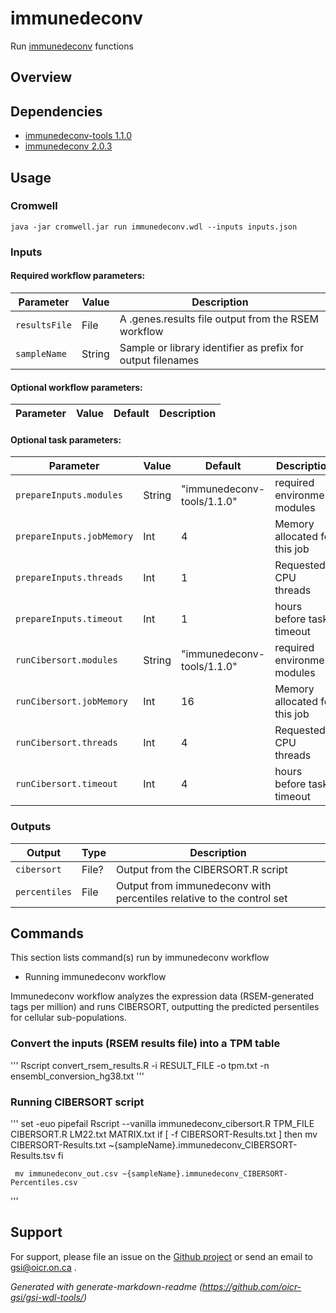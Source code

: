 # immunedeconv

Run [immunedeconv](https://www.rdocumentation.org/packages/immunedeconv/versions/2.0.3) functions

## Overview

## Dependencies

* [immunedeconv-tools 1.1.0](https://bitbucket.oicr.on.ca/projects/GSI/repos/immunedeconvtools/)
* [immunedeconv 2.0.3](https://www.rdocumentation.org/packages/immunedeconv/versions/2.0.3)


## Usage

### Cromwell
```
java -jar cromwell.jar run immunedeconv.wdl --inputs inputs.json
```

### Inputs

#### Required workflow parameters:
Parameter|Value|Description
---|---|---
`resultsFile`|File|A .genes.results file output from the RSEM workflow
`sampleName`|String|Sample or library identifier as prefix for output filenames


#### Optional workflow parameters:
Parameter|Value|Default|Description
---|---|---|---


#### Optional task parameters:
Parameter|Value|Default|Description
---|---|---|---
`prepareInputs.modules`|String|"immunedeconv-tools/1.1.0"|required environment modules
`prepareInputs.jobMemory`|Int|4|Memory allocated for this job
`prepareInputs.threads`|Int|1|Requested CPU threads
`prepareInputs.timeout`|Int|1|hours before task timeout
`runCibersort.modules`|String|"immunedeconv-tools/1.1.0"|required environment modules
`runCibersort.jobMemory`|Int|16|Memory allocated for this job
`runCibersort.threads`|Int|4|Requested CPU threads
`runCibersort.timeout`|Int|4|hours before task timeout


### Outputs

Output | Type | Description
---|---|---
`cibersort`|File?|Output from the CIBERSORT.R script
`percentiles`|File|Output from immunedeconv with percentiles relative to the control set


## Commands
 This section lists command(s) run by immunedeconv workflow
 
 * Running immunedeconv workflow
 
 Immunedeconv workflow analyzes the expression data (RSEM-generated tags per million) and runs
 CIBERSORT, outputting the predicted persentiles for cellular sub-populations.
 
 ### Convert the inputs (RSEM results file) into a TPM table
 
 '''
     Rscript convert_rsem_results.R 
     -i RESULT_FILE
     -o tpm.txt
     -n ensembl_conversion_hg38.txt
 '''
 
 ### Running CIBERSORT script
 
 '''
     set -euo pipefail
     Rscript --vanilla immunedeconv_cibersort.R 
     TPM_FILE
     CIBERSORT.R
     LM22.txt
     MATRIX.txt
     if [ -f CIBERSORT-Results.txt ]
       then
       mv CIBERSORT-Results.txt ~{sampleName}.immunedeconv_CIBERSORT-Results.tsv
       fi
 
     mv immunedeconv_out.csv ~{sampleName}.immunedeconv_CIBERSORT-Percentiles.csv
 '''
 ## Support

For support, please file an issue on the [Github project](https://github.com/oicr-gsi/immunedeconvWorkflow) or send an email to gsi@oicr.on.ca .

_Generated with generate-markdown-readme (https://github.com/oicr-gsi/gsi-wdl-tools/)_
